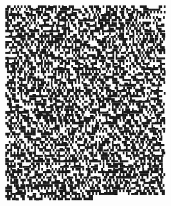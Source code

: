 ▟▚▞▞▞▝▞▙▃▟▜▜▟▇▜▝▟▇▟▜▃▃▝▄▝▊▜▙▝▐▜▄▜▝▟▚▃▜▃▝▜▙▃▃▃▛▝▉▟▅▟▄▝▆▟▃▜▛▟▅▝▝▟▛▜▄▟▆▝▚▞▚▝▞▞▃▟▉▟▊▝▉▝▅▛▐▜▟▜▞▝▝▝▝▜▄▜▝▝▇▝▞▟▝▝▄▟▚▝▜▟█▞▙▞▚▃▆▟▄▛▐▟█▟▚▟▜▞▚▟▛▟▝▝▝▝▝▞▅▝█▞▄▟▛▃▛▞▝▞▄▟▅▃▛▟▃▟▐▝▅▝█▝▆▃▟▝█▟▜▟▇▝▇▞▛▟▞▞▟▜▛▝▐▃▅▟▄▞▅▜▙▝▅▟▅▝▃▃▟▃▙▝█▜▃▝▐▃▆▞▄▟▉▜▃▟▇▞▜▜▝▞▄▜▟▝▅▟▃▝▇▃▃▟▃▟█▟▜▟▊▝▟▟▅▜▄▟▇▜▝▃▆▝▟▝▄▜▃▝▝▃▞▃▞▟█▝▚▟▝▞▚▜▜▞▟▝▇▃▃▜▄▞▛▞▚▞▜▟▞▟▟▟█▜▚▜▞▟▇▞▄▞▝▝▆▟▊▟▐▞▝▜▛▝▐▝▞▟▛▟▉▛▐▞▛▃▙▞▜▞▛▞▝▟▝▟▞▛▐▟▚▟▄▟▐▃▛▛▇▃▄▝▜▟▐▞▆▞▞▜▞▞▜▝▉▝▃▞▟▜▄▃▞▃▙▜▃▝▇▃▛▟▉▞▄▝▝▃▚▟▐▜▜▝▃▝▝▝█▞▚▃▟▜▞▃▞▃▙▝▊▞▟▟▜▝█▜▄▃▃▞▅▝▉▞▜▝▊▞▛▜▙▟▄▝▃▃▚▜▟▃▛▜▙▛▇▞▄▟▐▃▆▞▚▝█▞▞▞▙▃▚▃▃▟▃▟▟▝▟▜▅▝▄▟▐▟▅▝▝▟▜▟▝▜▙▃▚▝▄▟▝▜▚▃▜▃▜▜▝▝▄▜▄▜▃▞▝▝▜▃▜▝█▞▟▞▝▟▆▝▐▞▟▝▄▟▅▟▃▝▅▟▅▜▙▟▅▃▚▞▛▝▇▜▅▝▐▝▚▝▆▟▅▟▅▜▄▝▜▜▝▛▐▞▟▞▝▝▛▝▝▟▐▜▚▜▃▝▊▟▟▟▞▟▞▃▞▝▐▟▞▟▛▃▝▃▅▞▅▞▙▃▞▟▝▃▛▝▆▟▐▛▇▟▄▞▝▜▜▃▞▝▟▃▄▜▝▞▚▟▛▟▄▜▛▜▅▝▜▃▃▜▙▃▄▜▄▞▚▜▅▟▜▜▝▟▄▞▝▟▐▟▛▟▐▝▚▛▇▝▜▝▝▝▅▃▜▝▃▜▚▃▝▜▚▃▆▟▄▞▚▞▝▝▆▃▙▝▝▛▇▝▉▞▙▟▛▟▛▞▅▞▞▟▞▞▅▟▐▟▃▜▅▞▚▝▊▜▙▃▜▃▟▞▛▝▅▟▛▝▚▃▟▃▙▝▆▝▐▝▛▃▅▃▙▃▞▟▜▟▜▃▛▃▜▞▃▜▜▞▜▞▄▝▟▟▉▞▄▟▜▟▟▃▜▝▞▝▜▃▝▝▊▜▅▝▅▃▛▜▃▞▆▝▊▜▅▃▜▟▞▞▚▝▃▝▆▝█▟▜▛▇▃▟▞▝▟▅▃▄▃▟▞▜▜▅▝▉▃▆▃▝▝▝▝▛▜▛▃▆▜▄▟▚▟▟▜▄▝▄▞▛▝▐▟▊▝▐▜▛▞▜▞▝▝▉▟▄▝▅▞▜▞▄▟▅▜▄▟▆▝▟▜▄▟▄▟▚▜▞▝▉▜▚▞▜▞▝▟█▜▃▃▞▝▉▝▐▟█▟▅▟▊▝▞▞▛▃▟▞▚▞▟▝▆▟▃▝█▛▇▛▇▃▜▞▟▜▜▝█▞▄▃▆▞▝▝▜▜▅▟█▜▛▝█▝▚▝▅▝▃▜▛▃▄▜▃▞▟▝▜▞▅▞▃▝▉▜▜▝▊▜▙▜▙▟▆▜▛▝▐▞▃▟▅▟▉▝▝▟█▝▇▝▄▟▛▃▟▟▜▝█▞▞▟▆▝▚▃▚▝▞▞▃▟█▝▝▃▚▃▞▛▐▝▐▟▊▞▃▝▛▞▙▞▙▞▛▝▜▝▛▃▙▃▝▃▄▞▆▃▞▜▟▟█▝▜▟▆▟▝▞▃▝▐▟▛▝▚▞▆▟▛▝▝▝▄▞▄▝▇▜▜▟▞▟▛▃▝▜▙▜▝▝▝▝▞▃▝▜▙▃▅▞▜▞▅▃▞▟▜▞▟▝▟▞▄▝▇▝▝▞▄▞▜▞▙▝▇▞▃▜▚▟▜▃▆▞▟▃▚▟▞▞▚▝▝▟▃▜▚▞▄▜▟▟▆▞▞▝▄▃▛▞▄▟▐▟▛▛▐▃▄▝█▃▜▞▚▜▝▟▚▟▆▃▚▟▝▜▚▞▟▝▐▝▅▜▄▞▞▃▅▞▆▝▄▝▄▞▛▜▝▟▊▃▞▟▝▟▃▟▄▜▙▞▚▞▄▜▃▞▄▛▐▟▟▟▇▝▉▜▃▃▚▃▙▞▟▃▞▞▄▞▞▞▃▝▉▟▝▟▇▞▆▜▄▝▐▃▜▟▞▜▃▞▙▃▃▛▇▃▞▝▚▞▙▞▙▟▇▞▆▝▇▟▃▟▟▟█▞▚▜▚▟▅▃▜▜▞▟▃▜▃▃▝▝▃▜▜▝▛▟▜▟▜▟▟▝▉▃▃▞▙▜▝▝▛▞▝▝▃▟▞▃▙▟▃▝▞▃▅▝▐▝▇▟▇▜▙▃▅▞▙▞▛▝▊▟▅▜▟▞▆▟▆▝▜▞▚▞▝▃▆▞▞▟▟▟▅▝▝▜▝▝▉▞▛▃▙▃▆▟▇▜▙▞▟▜▝▃▙▟▜▟▊▜▚▜▙▞▞▝▛▃▟▜▛▞▃▞▅▝▐▝▄▃▜▝▛▃▛▃▄▃▝▟▚▟▚▟▟▟▉▟▛▞▛▜▝▃▄▜▞▝▐▟▉▝▛▝▊▃▚▞▅▟▚▟▆▃▛▞▙▝▉▟▞▞▚▝▟▝▚▜▝▟▐▞▆▞▃▟▝▜▃▟▆▜▟▟▆▝█▟▉▜▜▟█▜▜▜▜▝▊▟█▝█▟▜▝▞▝▟▞▙▝█▟▜▟█▃▛▞▃▞▜▝▄▞▅▃▜▞▜▜▃▟▇▟▝▝▃▝▄▃▙▟▟▝█▜▅▜▅▃▚▝▇▜▜▜▃▟▟▟█▝▝▝▛▃▟▜▟▞▙▜▄▝▉▜▛▟▄▝▊▝▆▜▄▟▝▝▞▟▜▟▜▃▚▟▟▞▙▟▊
